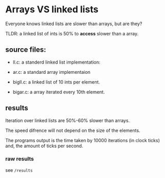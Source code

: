 # Arrays VS linked lists

Everyone knows linked lists are slower than arrays, but are they?

TLDR: a linked list of ints is 50% to **access** slower than a array.

## source files:

- ll.c: a standerd linked list implementation: 

- ar.c: a standard array implementaion

- bigll.c: a linked list of 10 ints per element.

- bigar.c: a array iterated every 10th element.

## results

Iteration over linked lists are 50%-60% slower than arrays.

The speed difrence will not depend on the size of the elements.

The programs output is the time taken by 10000 iterations (in clock ticks) and, the amount of ticks per second.

### raw results

see ``/results``
